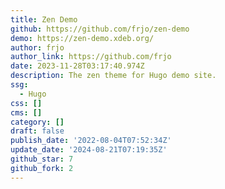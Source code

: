 ```yaml
---
title: Zen Demo
github: https://github.com/frjo/zen-demo
demo: https://zen-demo.xdeb.org/
author: frjo
author_link: https://github.com/frjo
date: 2023-11-28T03:17:40.974Z
description: The zen theme for Hugo demo site.
ssg:
  - Hugo
css: []
cms: []
category: []
draft: false
publish_date: '2022-08-04T07:52:34Z'
update_date: '2024-08-21T07:19:35Z'
github_star: 7
github_fork: 2
---
```

